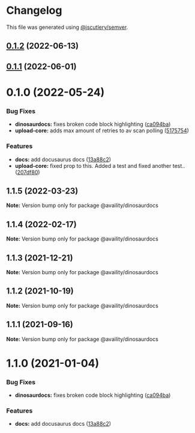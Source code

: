 # Changelog

This file was generated using [@jscutlery/semver](https://github.com/jscutlery/semver).

## [0.1.2](https://github.com/Availity/sdk-js/compare/@availity/docusaurus@0.1.1...@availity/docusaurus@0.1.2) (2022-06-13)



## [0.1.1](https://github.com/Availity/sdk-js/compare/@availity/docusaurus@0.1.0...@availity/docusaurus@0.1.1) (2022-06-01)



# 0.1.0 (2022-05-24)


### Bug Fixes

* **dinosaurdocs:** fixes broken code block highlighting ([ca094ba](https://github.com/Availity/sdk-js/commit/ca094ba85defb5ccc572c43814bfe545a4b7af64))
* **upload-core:** adds max amount of retries to av scan polling ([5175754](https://github.com/Availity/sdk-js/commit/51757544e361bdad926d1ce0495e5766c56e1ba3))


### Features

* **docs:** add docusaurus docs ([13a88c2](https://github.com/Availity/sdk-js/commit/13a88c215da1bbd1c8346f89d4842de88fa68df5))
* **upload-core:** fixed prop to this.  Added a test and fixed another test.. ([207df80](https://github.com/Availity/sdk-js/commit/207df80faff7e61a2529b53e4f306baa5c08b551))



## 1.1.5 (2022-03-23)

**Note:** Version bump only for package @availity/dinosaurdocs





## 1.1.4 (2022-02-17)

**Note:** Version bump only for package @availity/dinosaurdocs





## 1.1.3 (2021-12-21)

**Note:** Version bump only for package @availity/dinosaurdocs





## 1.1.2 (2021-10-19)

**Note:** Version bump only for package @availity/dinosaurdocs





## 1.1.1 (2021-09-16)

**Note:** Version bump only for package @availity/dinosaurdocs





# 1.1.0 (2021-01-04)


### Bug Fixes

* **dinosaurdocs:** fixes broken code block highlighting ([ca094ba](https://github.com/Availity/sdk-js/commit/ca094ba85defb5ccc572c43814bfe545a4b7af64))


### Features

* **docs:** add docusaurus docs ([13a88c2](https://github.com/Availity/sdk-js/commit/13a88c215da1bbd1c8346f89d4842de88fa68df5))

